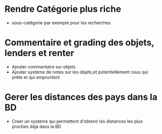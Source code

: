 # Rendre Catégorie plus riche
- sous-catégorie par exemple pour les recherches
# Commentaire et grading des objets, lenders et renter
- Ajouter commentaire sur objets
- Ajouter système de notes sur les objets,et potentiellement ceux qui prête et qui empruntent
# Gerer les distances des pays dans la BD
- Creer un système qui permettent d'obtenir les distances les plus proches déjà dans la BD

